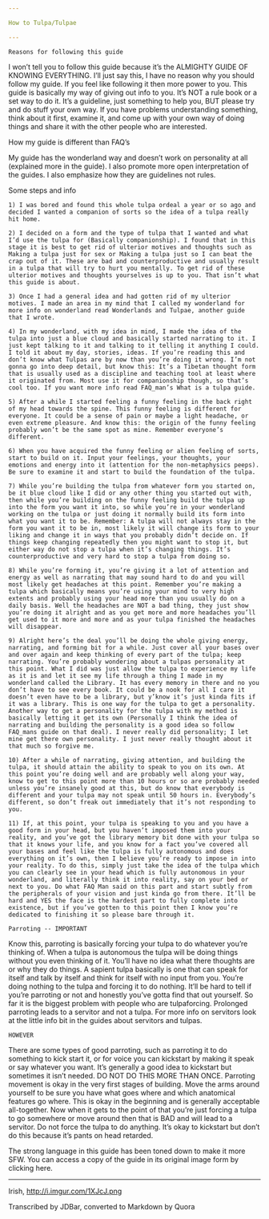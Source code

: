 ```yaml
---

How to Tulpa/Tulpae

---
```


    Reasons for following this guide

I won’t tell you to follow this guide because it’s the ALMIGHTY GUIDE OF KNOWING EVERYTHING. I’ll just say this, I have no reason why you should follow my guide. If you feel like following it then more power to you. This guide is basically my way of giving out info to you. It’s NOT a rule book or a set way to do it. It’s a guideline, just something to help you, BUT please try and do stuff your own way. If you have problems understanding something, think about it first, examine it, and come up with your own way of doing things and share it with the other people who are interested.

How my guide is different than FAQ’s

My guide has the wonderland way and doesn’t work on personality at all (explained more in the guide). I also promote more open interpretation of the guides. I also emphasize how they are guidelines not rules.

Some steps and info

    1) I was bored and found this whole tulpa ordeal a year or so ago and decided I wanted a companion of sorts so the idea of a tulpa really hit home.

    2) I decided on a form and the type of tulpa that I wanted and what I’d use the tulpa for (Basically companionship). I found that in this stage it is best to get rid of ulterior motives and thoughts such as Making a tulpa just for sex or Making a tulpa just so I can beat the crap out of it. These are bad and counterproductive and usually result in a tulpa that will try to hurt you mentally. To get rid of these ulterior motives and thoughts yourselves is up to you. That isn’t what this guide is about.

    3) Once I had a general idea and had gotten rid of my ulterior motives. I made an area in my mind that I called my wonderland for more info on wonderland read Wonderlands and Tulpae, another guide that I wrote.

    4) In my wonderland, with my idea in mind, I made the idea of the tulpa into just a blue cloud and basically started narrating to it. I just kept talking to it and talking to it telling it anything I could. I told it about my day, stories, ideas. If you’re reading this and don’t know what Tulpas are by now than you’re doing it wrong. I’m not gonna go into deep detail, but know this: It’s a Tibetan thought form that is usually used as a discipline and teaching tool at least where it originated from. Most use it for companionship though, so that’s cool too. If you want more info read FAQ_man’s What is a tulpa guide.

    5) After a while I started feeling a funny feeling in the back right of my head towards the spine. This funny feeling is different for everyone. It could be a sense of pain or maybe a light headache, or even extreme pleasure. And know this: the origin of the funny feeling probably won’t be the same spot as mine. Remember everyone’s different.

    6) When you have acquired the funny feeling or alien feeling of sorts, start to build on it. Input your feelings, your thoughts, your emotions and energy into it (attention for the non-metaphysics peeps). Be sure to examine it and start to build the foundation of the tulpa.

    7) While you’re building the tulpa from whatever form you started on, be it blue cloud like I did or any other thing you started out with, then while you’re building on the funny feeling build the tulpa up into the form you want it into, so while you’re in your wonderland working on the tulpa or just doing it normally build its form into what you want it to be. Remember: A tulpa will not always stay in the form you want it to be in, most likely it will change its form to your liking and change it in ways that you probably didn’t decide on. If things keep changing repeatedly then you might want to stop it, but either way do not stop a tulpa when it’s changing things. It’s counterproductive and very hard to stop a tulpa from doing so.

    8) While you’re forming it, you’re giving it a lot of attention and energy as well as narrating that may sound hard to do and you will most likely get headaches at this point. Remember you’re making a tulpa which basically means you’re using your mind to very high extents and probably using your head more than you usually do on a daily basis. Well the headaches are NOT a bad thing, they just show you’re doing it alright and as you get more and more headaches you’ll get used to it more and more and as your tulpa finished the headaches will disappear.

    9) Alright here’s the deal you’ll be doing the whole giving energy, narrating, and forming bit for a while. Just cover all your bases over and over again and keep thinking of every part of the tulpa; keep narrating. You’re probably wondering about a tulpas personality at this point. What I did was just allow the tulpa to experience my life as it is and let it see my life through a thing I made in my wonderland called the Library. It has every memory in there and no you don’t have to see every book. It could be a nook for all I care it doesn’t even have to be a library, but y’know it’s just kinda fits if it was a library. This is one way for the tulpa to get a personality. Another way to get a personality for the tulpa with my method is basically letting it get its own (Personally I think the idea of narrating and building the personality is a good idea so follow FAQ_mans guide on that deal). I never really did personality; I let mine get there own personality. I just never really thought about it that much so forgive me.

    10) After a while of narrating, giving attention, and building the tulpa, it should attain the ability to speak to you on its own. At this point you’re doing well and are probably well along your way, know to get to this point more than 10 hours or so are probably needed unless you’re insanely good at this, but do know that everybody is different and your tulpa may not speak until 50 hours in. Everybody’s different, so don’t freak out immediately that it’s not responding to you.

    11) If, at this point, your tulpa is speaking to you and you have a good form in your head, but you haven’t imposed them into your reality, and you’ve got the library memory bit done with your tulpa so that it knows your life, and you know for a fact you’ve covered all your bases and feel like the tulpa is fully autonomous and does everything on it’s own, then I believe you’re ready to impose in into your reality. To do this, simply just take the idea of the tulpa which you can clearly see in your head which is fully autonomous in your wonderland, and literally think it into reality, say on your bed or next to you. Do what FAQ Man said on this part and start subtly from the peripherals of your vision and just kinda go from there. It’ll be hard and YES the face is the hardest part to fully complete into existence, but if you’ve gotten to this point then I know you’re dedicated to finishing it so please bare through it.

    Parroting -- IMPORTANT

Know this, parroting is basically forcing your tulpa to do whatever you’re thinking of. When a tulpa is autonomous the tulpa will be doing things without you even thinking of it. You’ll have no idea what there thoughts are or why they do things. A sapient tulpa basically is one that can speak for itself and talk by itself and think for itself with no input from you. You’re doing nothing to the tulpa and forcing it to do nothing. It’ll be hard to tell if you’re parroting or not and honestly you’ve gotta find that out yourself. So far it is the biggest problem with people who are tulpaforcing. Prolonged parroting leads to a servitor and not a tulpa. For more info on servitors look at the little info bit in the guides about servitors and tulpas.

    HOWEVER

There are some types of good parroting, such as parroting it to do something to kick start it, or for voice you can kickstart by making it speak or say whatever you want. It’s generally a good idea to kickstart but sometimes it isn’t needed. DO NOT DO THIS MORE THAN ONCE. Parroting movement is okay in the very first stages of building. Move the arms around yourself to be sure you have what goes where and which anatomical features go where. This is okay in the beginning and is generally acceptable all-together. Now when it gets to the point of that you’re just forcing a tulpa to go somewhere or move around then that is BAD and will lead to a servitor. Do not force the tulpa to do anything. It’s okay to kickstart but don’t do this because it’s pants on head retarded.

The strong language in this guide has been toned down to make it more SFW. You can access a copy of the guide in its original image form by clicking here.

---

Irish, http://i.imgur.com/1XJcJ.png

Transcribed by JDBar, converted to Markdown by Quora